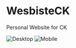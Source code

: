 # WesbisteCK
Personal Website for CK

![Desktop](https://github.com/nkurata/WesbisteCK/assets/90001579/5599f9e9-a1fd-4539-9e3f-90050caeebd1)
![Mobile](https://github.com/nkurata/WesbisteCK/assets/90001579/1983bb17-cf74-400b-8711-eb233d92e33f)
